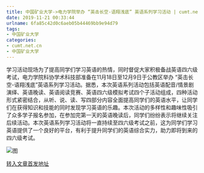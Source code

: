 ```yaml
---
title: 中国矿业大学->电力学院举办 “英击长空-语翔浅底” 英语系列学习活动 | cumt.net.cn
date: 2019-11-21 00:33:44
urlname: 6fa85c42d0c6aeb05b44469bb9e94d79
tags: 
- 中国矿业大学
categories:
- cumt.net.cn
- 中国矿业大学
---
```

学习活动现场为了提高同学们学习英语的热情，同时督促大家积极备战英语四六级考试，电力学院科协学术科技部准备在11月18日至12月9日于公教区举办 “英击长空-语翔浅底”英语系列学习活动。据悉，本次英语系列活动包括英语配音/情景剧演绎、英语晚读、英语阅读竞赛、英语四六级模拟考试四个子活动组成，四种活动形式紧密结合，从听、说、读、写四部分内容全面提高同学们的英语水平，让同学们在获得知识和技能的同时发现学习英语的乐趣。本次活动的多样性和趣味性吸引了众多学子报名参加，在参加完第一天的英语晚读后，同学们纷纷表示将继续关注后续活动。本次英语系列学习活动将一直持续至四六级考试之前，这为同学们学习英语提供了一个良好的平台，有利于提升同学们的英语综合实力，助力即将到来的四六级考试。

![图](http://xwzx.cumt.edu.cn/_upload/article/images/84/af/7ffb80444adfa66afc9c709a1ff6/f84f42e9-a002-4f3a-8b11-0281cb7a9750.jpg)

[转入文章首发地址](http://xwzx.cumt.edu.cn/66/09/c523a550409/page.htm)